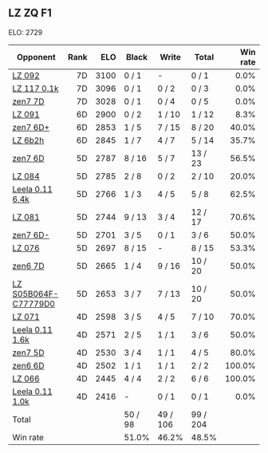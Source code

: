 ## LZ ZQ F1 ##

ELO: 2729

Opponent | Rank | ELO | Black | Write | Total | Win rate
---------|-----:|----:|-------|-------|-------|-------:
[LZ 092](LZ%20092.md) | 7D | 3100 | 0 / 1 | - | 0 / 1 | 0.0%
[LZ 117 0.1k](LZ%20117%200.1k.md) | 7D | 3096 | 0 / 1 | 0 / 2 | 0 / 3 | 0.0%
[zen7 7D](zen7%207D.md) | 7D | 3028 | 0 / 1 | 0 / 4 | 0 / 5 | 0.0%
[LZ 091](LZ%20091.md) | 6D | 2900 | 0 / 2 | 1 / 10 | 1 / 12 | 8.3%
[zen7 6D+](zen7%206D+.md) | 6D | 2853 | 1 / 5 | 7 / 15 | 8 / 20 | 40.0%
[LZ 6b2h](LZ%206b2h.md) | 6D | 2845 | 1 / 7 | 4 / 7 | 5 / 14 | 35.7%
[zen7 6D](zen7%206D.md) | 5D | 2787 | 8 / 16 | 5 / 7 | 13 / 23 | 56.5%
[LZ 084](LZ%20084.md) | 5D | 2785 | 2 / 8 | 0 / 2 | 2 / 10 | 20.0%
[Leela 0.11 6.4k](Leela%200.11%206.4k.md) | 5D | 2766 | 1 / 3 | 4 / 5 | 5 / 8 | 62.5%
[LZ 081](LZ%20081.md) | 5D | 2744 | 9 / 13 | 3 / 4 | 12 / 17 | 70.6%
[zen7 6D-](zen7%206D-.md) | 5D | 2701 | 3 / 5 | 0 / 1 | 3 / 6 | 50.0%
[LZ 076](LZ%20076.md) | 5D | 2697 | 8 / 15 | - | 8 / 15 | 53.3%
[zen6 7D](zen6%207D.md) | 5D | 2665 | 1 / 4 | 9 / 16 | 10 / 20 | 50.0%
[LZ S05B064F-C77779D0](LZ%20S05B064F-C77779D0.md) | 5D | 2653 | 3 / 7 | 7 / 13 | 10 / 20 | 50.0%
[LZ 071](LZ%20071.md) | 4D | 2598 | 3 / 5 | 4 / 5 | 7 / 10 | 70.0%
[Leela 0.11 1.6k](Leela%200.11%201.6k.md) | 4D | 2571 | 2 / 5 | 1 / 1 | 3 / 6 | 50.0%
[zen7 5D](zen7%205D.md) | 4D | 2530 | 3 / 4 | 1 / 1 | 4 / 5 | 80.0%
[zen6 6D](zen6%206D.md) | 4D | 2502 | 1 / 1 | 1 / 1 | 2 / 2 | 100.0%
[LZ 066](LZ%20066.md) | 4D | 2445 | 4 / 4 | 2 / 2 | 6 / 6 | 100.0%
[Leela 0.11 1.0k](Leela%200.11%201.0k.md) | 4D | 2416 | - | 0 / 1 | 0 / 1 | 0.0%
Total | | | 50 / 98 | 49 / 106 | 99 / 204 | 
Win rate| | | 51.0% | 46.2% | 48.5% | 

